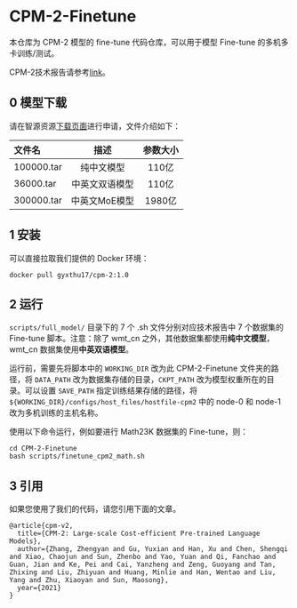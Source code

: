 # CPM-2-Finetune

本仓库为 CPM-2 模型的 fine-tune 代码仓库，可以用于模型 Fine-tune 的多机多卡训练/测试。

CPM-2技术报告请参考[link](https://github.com/TsinghuaAI/tsinghuaai.github.io/blob/main/CPM-2.pdf)。



## 0 模型下载

请在智源资源[下载页面](https://resource.wudaoai.cn/home?ind=2&name=WuDao%20WenYuan&id=1394901846484627456)进行申请，文件介绍如下：

| 文件名 | 描述 | 参数大小 |
| :-----| :----: | :----: |
| 100000.tar | 纯中文模型 | 110亿 |
| 36000.tar | 中英文双语模型 | 110亿 |
| 300000.tar | 中英文MoE模型 | 1980亿 |


## 1 安装
可以直接拉取我们提供的 Docker 环境：

```[bash]
docker pull gyxthu17/cpm-2:1.0
```


## 2 运行

`scripts/full_model/` 目录下的 7 个 .sh 文件分别对应技术报告中 7 个数据集的 Fine-tune 脚本。注意：除了 wmt_cn 之外，其他数据集都使用**纯中文模型**，wmt_cn 数据集使用**中英双语模型**。

运行前，需要先将脚本中的 `WORKING_DIR` 改为此 CPM-2-Finetune 文件夹的路径，将 `DATA_PATH` 改为数据集存储的目录，`CKPT_PATH` 改为模型权重所在的目录。可以设置 `SAVE_PATH` 指定训练结果存储的路径，将 `${WORKING_DIR}/configs/host_files/hostfile-cpm2` 中的 node-0 和 node-1 改为多机训练的主机名称。

使用以下命令运行，例如要进行 Math23K 数据集的 Fine-tune，则：

```[bash]
cd CPM-2-Finetune
bash scripts/finetune_cpm2_math.sh
```

## 3 引用

如果您使用了我们的代码，请您引用下面的文章。

```
@article{cpm-v2,
  title={CPM-2: Large-scale Cost-efficient Pre-trained Language Models},
  author={Zhang, Zhengyan and Gu, Yuxian and Han, Xu and Chen, Shengqi and Xiao, Chaojun and Sun, Zhenbo and Yao, Yuan and Qi, Fanchao and Guan, Jian and Ke, Pei and Cai, Yanzheng and Zeng, Guoyang and Tan, Zhixing and Liu, Zhiyuan and Huang, Minlie and Han, Wentao and Liu, Yang and Zhu, Xiaoyan and Sun, Maosong},
  year={2021}
}
```
